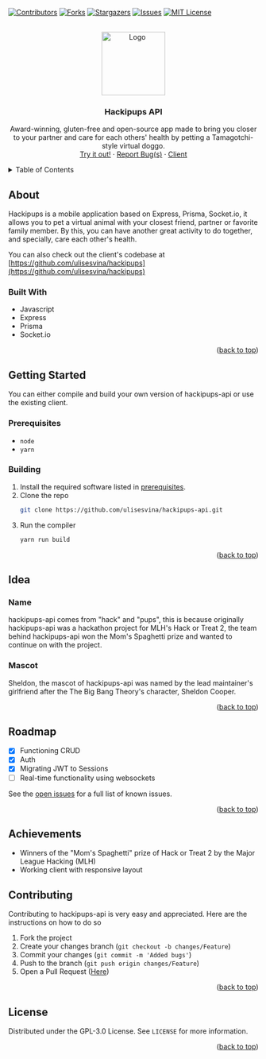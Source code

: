 <div id="top"></div>

[![Contributors][contributors-shield]][contributors-url] [![Forks][forks-shield]][forks-url] [![Stargazers][stars-shield]][stars-url] [![Issues][issues-shield]][issues-url] [![MIT License][license-shield]][license-url]

<br />

<div align="center">
  <a href="https://github.com/ulisesvina/hackipups-api">
    <img src="https://cdn.discordapp.com/attachments/1033175931688333354/1033403718126800936/unknown.png" alt="Logo" width="128">
  </a>

  <h3 align="center">Hackipups API</h3>

  <p align="center">
    Award-winning, gluten-free and open-source app made to bring you closer to your partner and care for each others' health by petting a Tamagotchi-style virtual doggo.
    <br />
    <a href="https://hackipups-api.vercel.app/">Try it out!</a>
    ·
    <a href="https://github.com/ulisesvina/hackipups-api/issues">Report Bug(s)</a>
    ·
    <a href="https://github.com/ulisesvina/hackipups">Client</a>
  </p>

</div>

<details>
  <summary>Table of Contents</summary>
  <ol>
    <li>
      <a href="#about">About</a>
      <ul>
        <li><a href="#built-with">Built With</a></li>
      </ul>
    </li>
    <li>
      <a href="#getting-started">Getting Started</a>
      <ul>
        <li><a href="#prerequisites">Prerequisites</a></li>
        <li><a href="#building">Building</a></li>
      </ul>
    </li>
    <li><a href="#why">Idea</a></li>
      <ul>
        <li><a href="#name">Name</a></li>
        <li><a href="#mascot">Mascot</a></li>
      </ul>
    <li><a href="#roadmap">Roadmap</a></li>
    <li><a href="#achievements">Achievements</a></li>
    <li><a href="#contributing">Contributing</a></li>
    <li><a href="#license">License</a></li>
  </ol>
</details>



## About

Hackipups is a mobile application based on Express, Prisma, Socket.io, it allows you to pet a virtual animal with your closest friend, partner or favorite family member. By this, you can have another great activity to do together, and specially, care each other's health.

You can also check out the client's codebase at [https://github.com/ulisesvina/hackipups](https://github.com/ulisesvina/hackipups)

### Built With

* Javascript
* Express
* Prisma
* Socket.io

<p align="right">(<a href="#top">back to top</a>)</p>

## Getting Started

You can either compile and build your own version of hackipups-api or use the existing client.

### Prerequisites

* `node`
* `yarn`

### Building

1. Install the required software listed in <a href="#prerequisites">prerequisites</a>.
2. Clone the repo
   ```sh
   git clone https://github.com/ulisesvina/hackipups-api.git
   ```
3. Run the compiler
   ```sh
   yarn run build
   ```

<p align="right">(<a href="#top">back to top</a>)</p>



## Idea

### Name

hackipups-api comes from "hack" and "pups", this is because originally hackipups-api was a hackathon project for MLH's Hack or Treat 2, the team behind hackipups-api won the Mom's Spaghetti prize and wanted to continue on with the project.

### Mascot

Sheldon, the mascot of hackipups-api was named by the lead maintainer's girlfriend after the The Big Bang Theory's character, Sheldon Cooper.

<p align="right">(<a href="#top">back to top</a>)</p>

## Roadmap

- [x] Functioning CRUD
- [x] Auth
- [x] Migrating JWT to Sessions
- [ ] Real-time functionality using websockets

See the [open issues](https://github.com/ulisesvina/hackipups-api/issues) for a full list of known issues.

<p align="right">(<a href="#top">back to top</a>)</p>

## Achievements

- Winners of the "Mom's Spaghetti" prize of Hack or Treat 2 by the Major League Hacking (MLH)
- Working client with responsive layout

## Contributing

Contributing to hackipups-api is very easy and appreciated. Here are the instructions on how to do so

1. Fork the project
2. Create your changes branch (`git checkout -b changes/Feature`)
3. Commit your changes (`git commit -m 'Added bugs'`)
4. Push to the branch (`git push origin changes/Feature`)
5. Open a Pull Request (<a href="https://github.com/ulisesvina/hackipups-api/pulls">Here</a>)

<p align="right">(<a href="#top">back to top</a>)</p>

## License

Distributed under the GPL-3.0 License. See `LICENSE` for more information.

<p align="right">(<a href="#top">back to top</a>)</p>

[contributors-shield]: https://img.shields.io/github/contributors/ulisesvina/hackipups-api?style=for-the-badge
[contributors-url]: https://github.com/ulisesvina/hackipups-api/graphs/contributors
[forks-shield]: https://img.shields.io/github/forks/ulisesvina/hackipups-api?style=for-the-badge
[forks-url]: https://github.com/ulisesvina/hackipups-api/network/members
[stars-shield]: https://img.shields.io/github/stars/ulisesvina/hackipups-api?style=for-the-badge
[stars-url]: https://github.com/ulisesvina/hackipups-api/stargazers
[issues-shield]: https://img.shields.io/github/issues/ulisesvina/hackipups-api?style=for-the-badge
[issues-url]: https://github.com/ulisesvina/hackipups-api/issues
[license-shield]: https://img.shields.io/github/license/ulisesvina/hackipups-api?style=for-the-badge
[license-url]: https://github.com/ulisesvina/hackipups-api/blob/master/LICENSE
